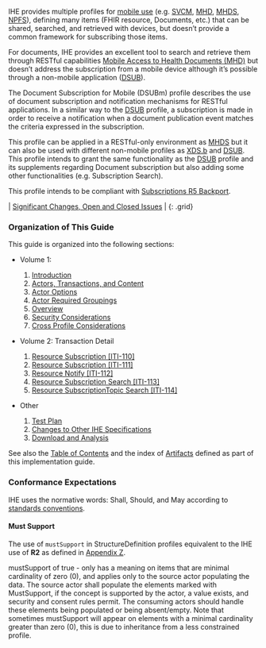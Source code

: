 IHE provides multiple profiles for [mobile use](https://profiles.ihe.net/ITI/TF/Volume2/ch-Z.html) (e.g. [SVCM](https://profiles.ihe.net/ITI/SVCM/index.html), [MHD](https://profiles.ihe.net/ITI/MHD/index.html), [MHDS](https://profiles.ihe.net/ITI/MHDS/index.html), [NPFS](https://www.ihe.net/uploadedFiles/Documents/ITI/IHE_ITI_Suppl_NPFS.pdf)), defining many items (FHIR resource, Documents, etc.) that can be shared, searched, and retrieved with devices, but doesn’t provide a common framework for subscribing those items.

For documents, IHE provides an excellent tool to search and retrieve them through RESTful capabilities [Mobile Access to Health Documents (MHD)](https://profiles.ihe.net/ITI/MHD/index.html) but doesn’t address the subscription from a mobile device although it’s possible through a non-mobile application ([DSUB](https://profiles.ihe.net/ITI/TF/Volume1/ch-26.html)).

The Document Subscription for Mobile (DSUBm) profile describes the use of document subscription and notification mechanisms for RESTful applications. In a similar way to the [DSUB](https://profiles.ihe.net/ITI/TF/Volume1/ch-26.html) profile, a subscription is made in order to receive a notification when a document publication event matches the criteria expressed in the subscription. 

This profile can be applied in a RESTful-only environment as [MHDS](https://profiles.ihe.net/ITI/MHDS) but it can also be used with different non-mobile profiles as [XDS.b](https://profiles.ihe.net/ITI/TF/Volume1/ch-10.html) and [DSUB](https://profiles.ihe.net/ITI/TF/Volume1/ch-26.html). This profile intends to grant the same functionality as the [DSUB](https://profiles.ihe.net/ITI/TF/Volume1/ch-26.html) profile and its supplements regarding Document subscription but also adding some other functionalities (e.g. Subscription Search).

This profile intends to be compliant with [Subscriptions R5 Backport](http://hl7.org/fhir/uv/subscriptions-backport/STU1.1/).


<div markdown="1" class="stu-note">

| [Significant Changes, Open and Closed Issues](issues.html) |
{: .grid}

</div>

### Organization of This Guide
This guide is organized into the following sections:

- Volume 1:
   1. [Introduction](index.html)
   1. [Actors, Transactions, and Content](volume-1.html#1541-dsubm-actors-transactions-and-content-modules)
   1. [Actor Options](volume-1.html#1542-actor-options)
   1. [Actor Required Groupings](volume-1.html#1543-required-actor-groupings)
   1. [Overview](volume-1.html#1544-dsubm-overview)
   1. [Security Considerations](volume-1.html#1545-security-considerations)
   1. [Cross Profile Considerations](volume-1.html#1546-cross-profile-considerations)
- Volume 2: Transaction Detail
   1. [Resource Subscription [ITI-110]](ITI-110.html)
   1. [Resource Subscription [ITI-111]](ITI-111.html)
   1. [Resource Notify [ITI-112]](ITI-112.html)
   1. [Resource Subscription Search [ITI-113]](ITI-113.html)
   1. [Resource SubscriptionTopic Search [ITI-114]](ITI-114.html)

- Other
   1. [Test Plan](testplan.html)
   1. [Changes to Other IHE Specifications](other.html)
   1. [Download and Analysis](download.html) 

See also the [Table of Contents](toc.html) and the index of [Artifacts](artifacts.html) defined as part of this implementation guide.

### Conformance Expectations

IHE uses the normative words: Shall, Should, and May according to [standards conventions](https://profiles.ihe.net/GeneralIntro/ch-E.html).

#### Must Support

The use of ```mustSupport``` in StructureDefinition profiles equivalent to the IHE use of **R2** as defined in [Appendix Z](https://profiles.ihe.net/ITI/TF/Volume2/ch-Z.html#z.10-profiling-conventions-for-constraints-on-fhir).

mustSupport of true - only has a meaning on items that are minimal cardinality of zero (0), and applies only to the source actor populating the data. The source actor shall populate the elements marked with MustSupport, if the concept is supported by the actor, a value exists, and security and consent rules permit. 
The consuming actors should handle these elements being populated or being absent/empty. 
Note that sometimes mustSupport will appear on elements with a minimal cardinality greater than zero (0), this is due to inheritance from a less constrained profile.
